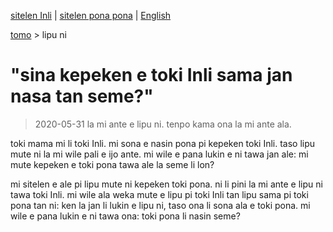 [sitelen Inli](https://joelthomastr.github.io/tokipona/kepeken-pi-toki-inli_si) | [<span class="spp">sitelen pona pona</span>](https://joelthomastr.github.io/tokipona/kepeken-pi-toki-inli_spp) | [English](https://joelthomastr.github.io/tokipona/kepeken-pi-toki-inli_en)

[tomo](https://joelthomastr.github.io/tokipona/README) > lipu ni

# "sina kepeken e toki Inli sama jan nasa tan seme?"
> 2020-05-31 la mi ante e lipu ni. tenpo kama ona la mi ante ala.

toki mama mi li toki Inli. mi sona e nasin pona pi kepeken toki Inli. taso lipu mute ni la mi wile pali e ijo ante. mi wile e pana lukin e ni tawa jan ale: mi mute kepeken e toki pona tawa ale la seme li lon?

mi sitelen e ale pi lipu mute ni kepeken toki pona. ni li pini la mi ante e lipu ni tawa toki Inli. mi wile ala weka mute e lipu pi toki Inli tan lipu sama pi toki pona tan ni: ken la jan li lukin e lipu ni, taso ona li sona ala e toki pona. mi wile e pana lukin e ni tawa ona: toki pona li nasin seme?
